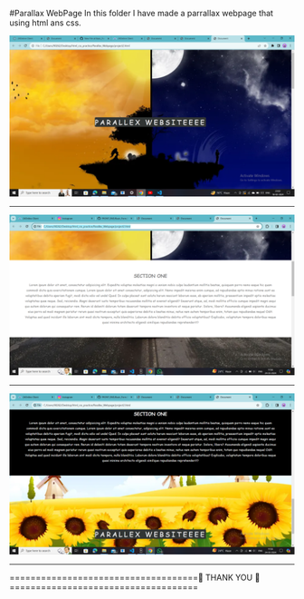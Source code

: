 #Parallax WebPage
In this folder I have made a parrallax webpage that using html ans css.

![](https://github.com/Shubham-Yadav003/FRONT_END/blob/main/Parallex_Webpage/img/parallex_1.png)
<hr>
<img src="https://github.com/Shubham-Yadav003/FRONT_END/blob/main/Parallex_Webpage/img/parallex_2.png" alt="">
<hr>
<img src="https://github.com/Shubham-Yadav003/FRONT_END/blob/main/Parallex_Webpage/img/parallex_3.png" alt="">
<hr>

====================================🙏 THANK YOU 🙏====================================
